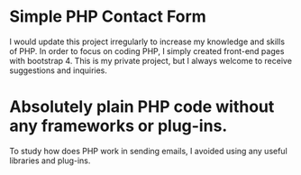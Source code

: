 # Simple PHP Contact Form
I would update this project irregularly to increase my knowledge and skills of PHP.
In order to focus on coding PHP, I simply created front-end pages with bootstrap 4.
This is my private project, but I always welcome to receive suggestions and inquiries.

# Absolutely plain PHP code without any frameworks or plug-ins.
To study how does PHP work in sending emails, I avoided using any useful libraries and plug-ins.
